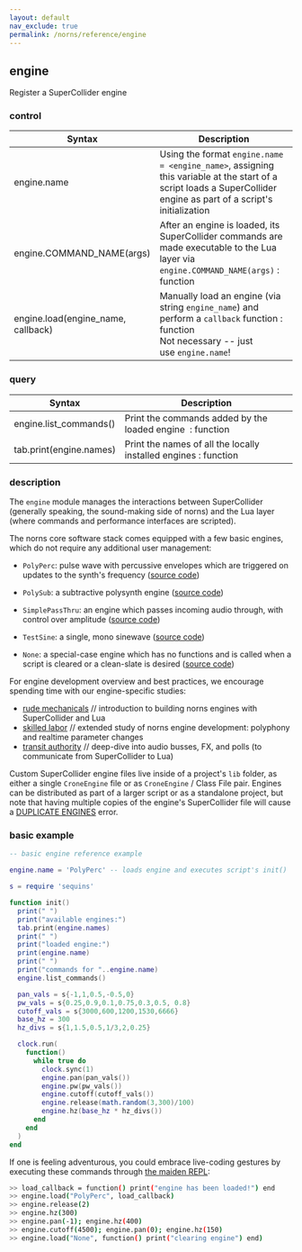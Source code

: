 ```yaml
---
layout: default
nav_exclude: true
permalink: /norns/reference/engine
---
```


## engine

Register a SuperCollider engine

### control

| Syntax                             | Description                                                                                                                                                        |
| ---------------------------------- | ------------------------------------------------------------------------------------------------------------------------------------------------------------------ |
| engine.name                        | Using the format `engine.name = <engine_name>`, assigning this variable at the start of a script loads a SuperCollider engine as part of a script's initialization |
| engine.COMMAND_NAME(args)          | After an engine is loaded, its SuperCollider commands are made executable to the Lua layer via `engine.COMMAND_NAME(args)` : function                              |
| engine.load(engine_name, callback) | Manually load an engine (via string `engine_name`) and perform a `callback` function : function<br/>Not necessary -- just use `engine.name`!                       |

### query

| Syntax                  | Description                                                     |
| ----------------------- | --------------------------------------------------------------- |
| engine.list_commands()  | Print the commands added by the loaded engine  : function       |
| tab.print(engine.names) | Print the names of all the locally installed engines : function |

### description

The `engine` module manages the interactions between SuperCollider (generally speaking, the sound-making side of norns) and the Lua layer (where commands and performance interfaces are scripted).

The norns core software stack comes equipped with a few basic engines, which do not require any additional user management:

- `PolyPerc`: pulse wave with percussive envelopes which are triggered on updates to the synth's frequency ([source code](https://github.com/monome/norns/blob/main/sc/engines/Engine_PolyPerc.sc))

- `PolySub`: a subtractive polysynth engine ([source code](https://github.com/monome/norns/blob/main/sc/engines/Engine_PolySub.sc))

- `SimplePassThru`: an engine which passes incoming audio through, with control over amplitude ([source code](https://github.com/monome/norns/blob/main/sc/engines/Engine_SimplePassThru.sc))

- `TestSine`: a single, mono sinewave  ([source code](https://github.com/monome/norns/blob/main/sc/engines/Engine_TestSine.sc))

- `None`: a special-case engine which has no functions and is called when a script is cleared or a clean-slate is desired ([source code](https://github.com/monome/norns/blob/15c9cf9304d500b28c7ad04d6ddf4f85a4a6d095/sc/core/CroneEngine.sc#L83-L92))

For engine development overview and best practices, we encourage spending time with our engine-specific studies:

- [rude mechanicals](/docs/norns/engine-study-1/) // introduction to building norns engines with SuperCollider and Lua
- [skilled labor](/docs/norns/engine-study-2/) // extended study of norns engine development: polyphony and realtime parameter changes
- [transit authority](/docs/norns/engine-study-3/) // deep-dive into audio busses, FX, and polls (to communicate from SuperCollider to Lua)

Custom SuperCollider engine files live inside of a project's `lib` folder, as either a single `CroneEngine` file or as `CroneEngine` / Class File pair. Engines can be distributed as part of a larger script or as a standalone project, but note that having multiple copies of the engine's SuperCollider file will cause a [DUPLICATE ENGINES](/norns/help/software/#duplicate-engines) error.

### basic example

```lua
-- basic engine reference example

engine.name = 'PolyPerc' -- loads engine and executes script's init()

s = require 'sequins'

function init()
  print(" ")
  print("available engines:")
  tab.print(engine.names)
  print(" ")
  print("loaded engine:")
  print(engine.name)
  print(" ")
  print("commands for "..engine.name)
  engine.list_commands()

  pan_vals = s{-1,1,0.5,-0.5,0}
  pw_vals = s{0.25,0.9,0.1,0.75,0.3,0.5, 0.8}
  cutoff_vals = s{3000,600,1200,1530,6666}
  base_hz = 300
  hz_divs = s{1,1.5,0.5,1/3,2,0.25}

  clock.run(
    function()
      while true do
        clock.sync(1)
        engine.pan(pan_vals())
        engine.pw(pw_vals())
        engine.cutoff(cutoff_vals())
        engine.release(math.random(3,300)/100)
        engine.hz(base_hz * hz_divs())
      end
    end
  )
end
```

If one is feeling adventurous, you could embrace live-coding gestures by executing these commands through [the maiden REPL](/docs/norns/maiden/#repl):

```bash
>> load_callback = function() print("engine has been loaded!") end
>> engine.load("PolyPerc", load_callback)
>> engine.release(2)
>> engine.hz(300)
>> engine.pan(-1); engine.hz(400)
>> engine.cutoff(4500); engine.pan(0); engine.hz(150)
>> engine.load("None", function() print("clearing engine") end)
```
